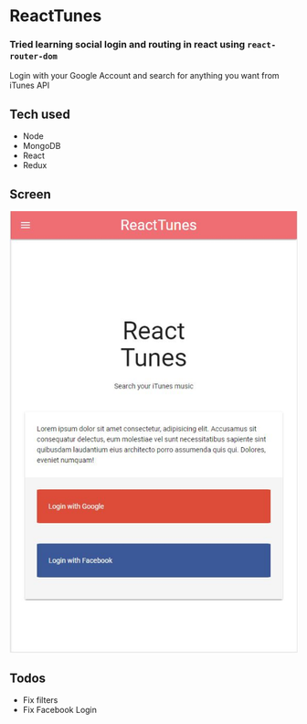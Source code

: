 # ReactTunes

### Tried learning social login and routing in react using ```react-router-dom```

Login with your Google Account and search for anything you want from iTunes API

## Tech used 
- Node
- MongoDB
- React
- Redux

## Screen

![Screen](assets/screen-1.JPG)

## Todos

- Fix filters
- Fix Facebook Login